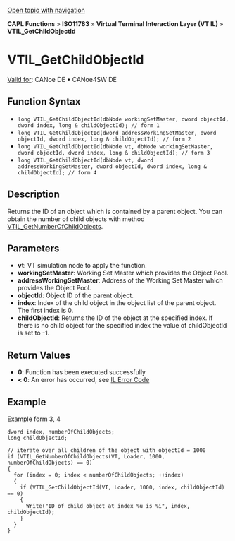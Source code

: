 [Open topic with navigation](../../../../../../CANoeDEFamily.htm#Topics/CAPLFunctions/ISO11783/ISOInteractionLayerVT/Functions/CAPLfunctionIso11783VTILGetChildObjectId.md)

**CAPL Functions** » **ISO11783** » **Virtual Terminal Interaction Layer (VT IL)** » **VTIL_GetChildObjectId**

# VTIL_GetChildObjectId

[Valid for](../../../../Shared/FeatureAvailability.md): CANoe DE • CANoe4SW DE

## Function Syntax

- `long VTIL_GetChildObjectId(dbNode workingSetMaster, dword objectId, dword index, long & childObjectId); // form 1`
- `long VTIL_GetChildObjectId(dword addressWorkingSetMaster, dword objectId, dword index, long & childObjectId); // form 2`
- `long VTIL_GetChildObjectId(dbNode vt, dbNode workingSetMaster, dword objectId, dword index, long & childObjectId); // form 3`
- `long VTIL_GetChildObjectId(dbNode vt, dword addressWorkingSetMaster, dword objectId, dword index, long & childObjectId); // form 4`

## Description

Returns the ID of an object which is contained by a parent object. You can obtain the number of child objects with method [VTIL_GetNumberOfChildObjects](CAPLfunctionIso11783VTILGetNumberOfChildObjects.md).

## Parameters

- **vt**: VT simulation node to apply the function.
- **workingSetMaster**: Working Set Master which provides the Object Pool.
- **addressWorkingSetMaster**: Address of the Working Set Master which provides the Object Pool.
- **objectId**: Object ID of the parent object.
- **index**: Index of the child object in the object list of the parent object. The first index is 0.
- **childObjectId**: Returns the ID of the object at the specified index. If there is no child object for the specified index the value of childObjectId is set to -1.

## Return Values

- **0**: Function has been executed successfully
- **< 0**: An error has occurred, see [IL Error Code](../../../CAPLfunctionsISOj1939ErrorCodes.md)

## Example

Example form 3, 4

```plaintext
dword index, numberOfChildObjects;
long childObjectId;

// iterate over all children of the object with objectId = 1000
if (VTIL_GetNumberOfChildObjects(VT, Loader, 1000, numberOfChildObjects) == 0)
{
  for (index = 0; index < numberOfChildObjects; ++index)
  {
    if (VTIL_GetChildObjectId(VT, Loader, 1000, index, childObjectId) == 0)
    {
      Write("ID of child object at index %u is %i", index, childObjectId);
    }
  }
}
```
